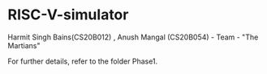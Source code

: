 # RISC-V-simulator
Harmit Singh Bains(CS20B012) , Anush Mangal (CS20B054) - Team - "The Martians"


For further details, refer to the folder Phase1. 
